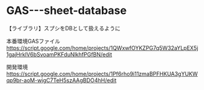 # GAS---sheet-database
【ライブラリ】スプシをDBとして扱えるように

本番環境GASファイル
https://script.google.com/home/projects/1QWxwfOYKZPG7q5W32aYLpEX5j1gajHrklV6bSvoamPKFduNlkhfPGfBN/edit

開発環境
https://script.google.com/home/projects/1Pf6rho9i11zmaBPFHKUA3gYUKWqp9br-aoM-wjgC7TeH5szAAgBDO4hH/edit

